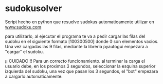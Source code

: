 # sudokusolver
Script hecho en python que resuelve sudokus automaticamente
utilizar en www.sudoku.com

para utilizarlo, al ejecutar el programa te va a pedir cargar las filas del sudoku en el siguiente formato [100300500]
donde 0 son elementos vacios. Una vez cargadas las 9 filas, mediante la libreria pyautogui empezara a "cargar" el sudoku.

¡¡ CUIDADO !!
Para un correcto funcionamiento. al terminar la carga el usuario debe, en los proximos 3 segundos, seleccionar la esquina superior izquierda del sudoku, una vez que pasan los 3 segundos, el "bot" empezara a cargarlo automaticamente.






